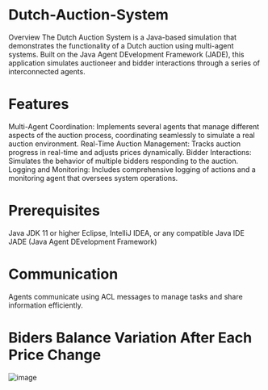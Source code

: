 # Dutch-Auction-System
Overview
The Dutch Auction System is a Java-based simulation that demonstrates the functionality of a Dutch auction using multi-agent systems. Built on the Java Agent DEvelopment Framework (JADE), this application simulates auctioneer and bidder interactions through a series of interconnected agents.

# Features
Multi-Agent Coordination: Implements several agents that manage different aspects of the auction process, coordinating seamlessly to simulate a real auction environment.
Real-Time Auction Management: Tracks auction progress in real-time and adjusts prices dynamically.
Bidder Interactions: Simulates the behavior of multiple bidders responding to the auction.
Logging and Monitoring: Includes comprehensive logging of actions and a monitoring agent that oversees system operations.
# Prerequisites
Java JDK 11 or higher
Eclipse, IntelliJ IDEA, or any compatible Java IDE
JADE (Java Agent DEvelopment Framework)
# Communication
Agents communicate using ACL messages to manage tasks and share information efficiently.
# Biders Balance Variation After Each Price Change
![image](https://github.com/Endiuss/Dutch-Auction-System/assets/16562407/78a95cb7-99b5-4135-ae70-38f8414e7544)
